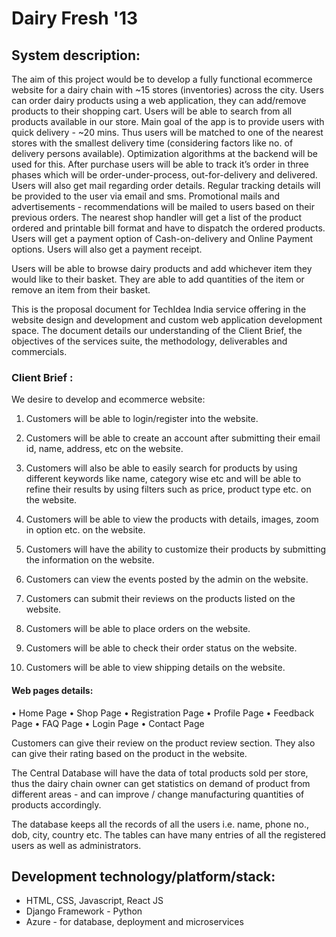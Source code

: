 # Dairy Fresh '13 #

## System description:

The aim of this project would be to develop a fully functional ecommerce website for a dairy chain with ~15 stores (inventories) across the city. Users can order dairy products using a web application, they can add/remove products to their shopping cart. Users will be able to search from all products available in our store. Main goal of the app is to provide users with quick delivery - ~20 mins. Thus users will be matched to one of the nearest stores with the smallest delivery time (considering factors like no. of delivery persons available). Optimization algorithms at the backend will be used for this. After purchase users will be able to track it’s order in three phases which will be order-under-process,  out-for-delivery and delivered. Users will also get mail regarding order details. Regular tracking details will be provided to the user via email and sms. Promotional mails and advertisements - recommendations will be mailed to users based on their previous orders. The nearest shop handler will get a list of the product ordered and printable bill format and have to dispatch the ordered products. Users will get a payment option of Cash-on-delivery and Online Payment options. Users will also get a payment receipt.

Users will be able to browse dairy products and add whichever item they would like to their basket. They are able to add quantities of the item or remove an item from their basket. 

This is the proposal document for TechIdea India service offering in the website design and development and custom web application development space. The document details our understanding of the Client Brief, the objectives of the services suite, the methodology, deliverables and commercials.   

### Client Brief : 
 We desire to develop and ecommerce website: 
	
1.	Customers will be able to login/register into the website.


2.	Customers will be able to create an account after submitting their email id, name, address, etc on the website.


3.	Customers will also be able to easily search for products by using different keywords like name, category wise etc and will be able to refine their results by using filters such as price, product type etc. on the website.

4.	Customers will be able to view the products with details, images, zoom in option etc. on the website. 

5.	Customers will have the ability to customize their products by submitting the information on the website.

6.	Customers can view the events posted by the admin on the website.


7.	Customers can submit their reviews on the products listed on the website.

8.	Customers will be able to place orders on the website.


9.	Customers will be able to check their order status on the website.

10.	 Customers will be able to view shipping details on the website.
#### Web pages details:
•	Home Page
•	Shop Page
•	Registration Page
•	Profile Page
•	Feedback Page
•	FAQ Page
•	Login Page
•	Contact Page

Customers can give their review on the product review section. They also can give their rating based on the product in the website.

The Central Database will have the data of total products sold per store, thus the dairy chain owner can get statistics on demand of product from different areas - and can improve / change manufacturing quantities of products accordingly.

The database keeps all the records of all the users i.e. name, phone no., dob, city, country etc. The tables can have many entries of all the registered users as well as administrators.

##	Development technology/platform/stack: 
-	HTML, CSS, Javascript, React JS
-	Django Framework - Python
-	Azure - for database, deployment and microservices

